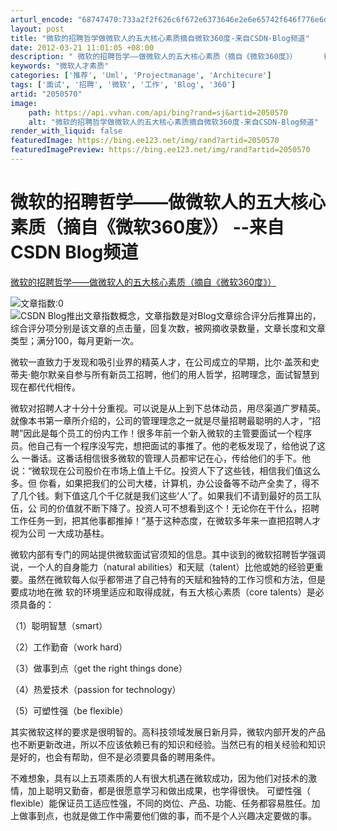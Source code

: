 ```yaml
---
arturl_encode: "68747470:733a2f2f626c6f672e6373646e2e6e65742f646f776e6d6f6f:6e2f61727469636c652f64657461696c732f32303530353730"
layout: post
title: "微软的招聘哲学做微软人的五大核心素质摘自微软360度-来自CSDN-Blog频道"
date: 2012-03-21 11:01:05 +08:00
description: " 微软的招聘哲学——做微软人的五大核心素质（摘自《微软360度》）      微软一直致力于发现和吸"
keywords: "微软人才素质"
categories: ['推荐', 'Uml', 'Projectmanage', 'Architecure']
tags: ['面试', '招聘', '微软', '工作', 'Blog', '360']
artid: "2050570"
image:
    path: https://api.vvhan.com/api/bing?rand=sj&artid=2050570
    alt: "微软的招聘哲学做微软人的五大核心素质摘自微软360度-来自CSDN-Blog频道"
render_with_liquid: false
featuredImage: https://bing.ee123.net/img/rand?artid=2050570
featuredImagePreview: https://bing.ee123.net/img/rand?artid=2050570
---
```


# 微软的招聘哲学——做微软人的五大核心素质（摘自《微软360度》） --来自CSDN Blog频道

[微软的招聘哲学——做微软人的五大核心素质（摘自《微软360度》）](http://blog.csdn.net/microsoft360/archive/2007/12/13/1933009.aspx)
<script src="http://blog.csdn.net/count.aspx?ID=1933009&Type=Rank" type="text/javascript"></script>
![文章指数:0](http://blog.csdn.net/images/star_0.gif "文章指数:0")
![CSDN Blog推出文章指数概念，文章指数是对Blog文章综合评分后推算出的，综合评分项分别是该文章的点击量，回复次数，被网摘收录数量，文章长度和文章类型；满分100，每月更新一次。](http://blog.csdn.net/images/ask.gif "CSDN Blog推出文章指数概念，文章指数是对Blog文章综合评分后推算出的，综合评分项分别是该文章的点击量，回复次数，被网摘收录数量，文章长度和文章类型；满分100，每月更新一次。")

微软一直致力于发现和吸引业界的精英人才，在公司成立的早期，比尔·盖茨和史蒂夫·鲍尔默亲自参与所有新员工招聘，他们的用人哲学，招聘理念，面试智慧到现在都代代相传。

微软对招聘人才十分十分重视。可以说是从上到下总体动员，用尽渠道广罗精英。就像本书第一章所介绍的，公司的管理理念之一就是尽量招聘最聪明的人才，“招 聘”因此是每个员工的份内工作！很多年前一个新入微软的主管要面试一个程序员。他自己有一个程序没写完，想把面试的事推了。他的老板发现了，给他说了这么 一番话。这番话相信很多微软的管理人员都牢记在心，传给他们的手下。他说：“微软现在公司股价在市场上值上千亿。投资人下了这些钱，相信我们值这么多。但 你看，如果把我们的公司大楼，计算机，办公设备等不动产全卖了，得不了几个钱。剩下值这几个千亿就是我们这些‘人’了。如果我们不请到最好的员工队伍，公 司的价值就不断下降了。投资人可不想看到这个！无论你在干什么，招聘工作任务一到，把其他事都推掉！”基于这种态度，在微软多年来一直把招聘人才视为公司 一大成功基柱。

微软内部有专门的网站提供微软面试官须知的信息。其中谈到的微软招聘哲学强调说，一个人的自身能力（natural abilities）和天赋（talent）比他或她的经验更重要。虽然在微软每人似乎都带进了自己特有的天赋和独特的工作习惯和方法，但是要成功地在微 软的环境里适应和取得成就，有五大核心素质（core talents）是必须具备的：

（1）聪明智慧（smart）

（2）工作勤奋（work hard）

（3）做事到点（get the right things done）

（4）热爱技术（passion for technology）

（5）可塑性强（be flexible）

其实微软这样的要求是很明智的。高科技领域发展日新月异，微软内部开发的产品也不断更新改进，所以不应该依赖已有的知识和经验。当然已有的相关经验和知识是好的，也会有帮助，但不是必须要具备的聘用条件。

不难想象，具有以上五项素质的人有很大机遇在微软成功，因为他们对技术的激情，加上聪明又勤奋，都是很愿意学习和做出成果，也学得很快。
可塑性强（
flexible）能保证员工适应性强，不同的岗位、产品、功能、任务都容易胜任。加上做事到点，也就是做工作中需要他们做的事，而不是个人兴趣决定要做的事。